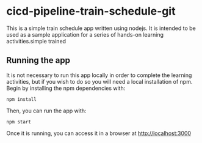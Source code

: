 # cicd-pipeline-train-schedule-git

This is a simple train schedule app written using nodejs. It is intended to be used as a sample application for a series of hands-on learning activities.simple trained

## Running the app

It is not necessary to run this app locally in order to complete the learning activities, but if you wish to do so you will need a local installation of npm. Begin by installing the npm dependencies with:

    npm install

Then, you can run the app with:

    npm start

Once it is running, you can access it in a browser at [http://localhost:3000](http://localhost:3000)
